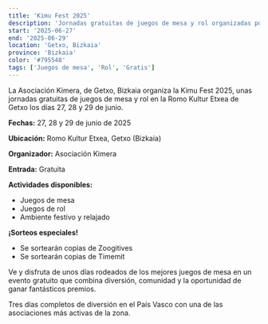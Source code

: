 ```yaml
---
title: 'Kimu Fest 2025'
description: 'Jornadas gratuitas de juegos de mesa y rol organizadas por la Asociación Kimera en Getxo.'
start: '2025-06-27'
end: '2025-06-29'
location: 'Getxo, Bizkaia'
province: 'Bizkaia'
color: '#795548'
tags: ['Juegos de mesa', 'Rol', 'Gratis']
---
```


La Asociación Kimera, de Getxo, Bizkaia organiza la Kimu Fest 2025, unas jornadas gratuitas de juegos de mesa y rol en la Romo Kultur Etxea de Getxo los días 27, 28 y 29 de junio.

**Fechas:** 27, 28 y 29 de junio de 2025

**Ubicación:** Romo Kultur Etxea, Getxo (Bizkaia)

**Organizador:** Asociación Kimera

**Entrada:** Gratuita

**Actividades disponibles:**
- Juegos de mesa
- Juegos de rol
- Ambiente festivo y relajado

**¡Sorteos especiales!**
- Se sortearán copias de Zoogitives
- Se sortearán copias de Timemit

Ve y disfruta de unos días rodeados de los mejores juegos de mesa en un evento gratuito que combina diversión, comunidad y la oportunidad de ganar fantásticos premios.

Tres días completos de diversión en el País Vasco con una de las asociaciones más activas de la zona.
